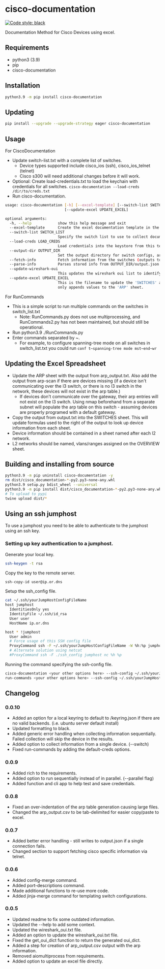 
# cisco-documentation

[![Code style: black](https://img.shields.io/badge/code%20style-black-000000.svg)](https://github.com/psf/black)

Documentation Method for Cisco Devices using excel.

## Requirements

- python3 (3.9)
- pip
- cisco-documentation

## Installation

```bash
python3.9 -m pip install cisco-documentation
```

## Updating

```bash
pip install --upgrade --upgrade-strategy eager cisco-documentation
```

## Usage

For CiscoDocumentation

- Update switch-list.txt with a complete list of switches.
  - Device types supported include cisco_ios (ssh), cisco_ios_telnet (telnet)
  - Cisco s300 will need additional changes before it will work.
- Optional: Create load-credentials.txt to load the keychain with credentials for all switches. `cisco-documentation --load-creds /dir/to/creds.txt`
- Run cisco-documentation.
```bash
usage: cisco-documentation [-h] [--excel-template] [--switch-list SWITCH_LIST] [--load-creds LOAD_CREDS] [--output-dir OUTPUT_DIR] [--fetch-info] [--parse-info] [--update-wireshark-oui]
                           [--update-excel UPDATE_EXCEL]

optional arguments:
  -h, --help            show this help message and exit
  --excel-template      Create the excel documentation template in the cwd.
  --switch-list SWITCH_LIST
                        Specify the switch list to use to collect documentation.
  --load-creds LOAD_CREDS
                        Load credentials into the keystore from this text document. (switch-ip,username,password)
  --output-dir OUTPUT_DIR
                        Set the output directory for switch configs, arp table output, etc.
  --fetch-info          Fetch information from the switches (outputs to OUTPUT_DIR/output.json)
  --parse-info          Parses stored info from OUTPUT_DIR/output.json and outputs OUTPUT_DIR/output.csv
  --update-wireshark-oui
                        This updates the wireshark oui list to identify vendors based on the device mac address.
  --update-excel UPDATE_EXCEL
                        This is the filename to update the 'SWITCHES' and 'ARP' sheets of the specified workbook automatically. This perminently erases the current 'SWITCHES' worksheet. This
                        only appends values to the 'ARP' sheet.

```

For RunCommands

- This is a simple script to run multiple commands on the switches in switch_list.txt
  - Note: RunCommands.py does not use multiprocessing, and RunCommands2.py has not been maintained, but should still be operational.
- Run python3.9 ./RunCommands.py
- Enter commands separated by ~.
  - For example, to configure spanning-tree mode on all switches in switch_list.txt you could run `conf t~spanning-tree mode mst~end~wr`
    
## Updating the Excel Spreadsheet

- Update the ARP sheet with the output from arp_output.txt. Also add the output from arp-scan if there are devices missing (if a device isn't communicating over the l3 switch, or there is no l3 switch in the network, these devices will not exist in the arp table.)
  - If devices don't communicate over the gateway, their arp entries will not exist on the l3 switch. Using nmap beforehand from a separate subnet will populate the arp table on this switch - assuming devices are properly programed with a default gateway.
- Copy the output from output.txt into the SWITCHES sheet. This will update formulas used to the right of the output to look up device information from each sheet.
- Device information should be contained in a sheet named after each l2 network. 
- L2 networks should be named, vlans/ranges assigned on the OVERVIEW sheet.

## Building and installing from source

```bash
python3.9 -m pip uninstall cisco-documentation -y
rm dist/cisco_documentation-*-py2.py3-none-any.whl
python3.9 setup.py bdist_wheel --universal
python3.9 -m pip install dist/cisco_documentation-*-py2.py3-none-any.whl
# To upload to pypi
twine upload dist/*
```

## Using an ssh jumphost

To use a jumphost you need to be able to authenticate to the jumphost using an ssh key.

### Setting up key authentication to a jumphost.

Generate your local key.

```bash
ssh-keygen -t rsa
```

Copy the key to the remote server.

```bash
ssh-copy-id user@ip.or.dns
```

Setup the ssh_config file.

```bash
cat ~/.ssh/yourJumpHostConfigFileName
host jumphost
  IdentitiesOnly yes
  IdentityFile ~/.ssh/id_rsa
  User user
  HostName ip.or.dns

host * !jumphost
  User admin
  # Force usage of this SSH config file
  ProxyCommand ssh -F ~/.ssh/yourJumpHostConfigFileName -W %h:%p jumphost
  # Alternate solution using netcat
  #ProxyCommand ssh -F ./ssh_config jumphost nc %h %p
```

Running the command specifying the ssh-config file. 

```bash
cisco-documentation <your other options here> --ssh-config ~/.ssh/yourJumpHostConfigFileName
run-commands <your other options here> --ssh-config ~/.ssh/yourJumpHostConfigFileName
```

## Changelog

### 0.0.10
- Added an option for a local keyring to default to /keyring.json if there are no valid backends. (i.e. ubuntu server default install)
- Updated formatting to black.
- Added generic error handling when collecting information sequentially. Failed collection will skip the device in the results.
- Added option to collect information from a single device. (--switch)
- Fixed run-commands by adding the default-creds options.

### 0.0.9
- Added rich to the requirements.
- Added option to run sequentially instead of in parallel. (--parallel flag)
- Added function and cli app to help test and save credentials.

### 0.0.8
- Fixed an over-indentation of the arp table generation causing large files.
- Changed the arp_output.csv to be tab-delimited for easier copy/paste to excel.

### 0.0.7
- Added better error handling - still writes to output.json if a single connection fails.
- Changed section to support fetching cisco specific information via telnet.

### 0.0.6
- Added config-merge command.
- Added port-descriptions command.
- Made additional functions to re-use more code.
- Added jinja-merge command for templating switch configurations.

### 0.0.5
- Updated readme to fix some outdated information.
- Updated the --help to add some context.
- Updated the wireshark_oui.txt file.
- Added an option to update the wireshark_oui.txt file. 
- Fixed the get_oui_dict function to return the generated oui_dict.
- Added a step for creation of arp_output.csv output with the arp information.
- Removed aiomultiprocess from requirements.
- Added option to update an excel file directly.

